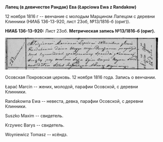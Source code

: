 **Лапец (в девичестве Рандак) Ева (Łapciowa Ewa z Randakow)**

12 ноября 1816 г -- венчание с молодым Марцином Лапецом с деревни
Клинники (НИАБ 136-13-920, лист 23об, №13/1816-б (ориг)).

**НИАБ 136-13-920:** Лист 23об. **Метрическая запись №13/1816-б
(ориг).**

![](./media/11d08574878aca59c3e386f694eeff242fbcf518.png)

Осовская Покровская церковь. 12 ноября 1816 года. Запись о венчании.

Łapać Marcin -- жених, молодой, парафии Осовской, с деревни Клинники.

Randakowna Ewa -- невеста, девка, парафии Осовской, с деревни Клинники.

Suszko Maxim -- свидетель.

Krzywec Barys -- свидетель.

Woyniewicz Tomasz -- ксёндз.
